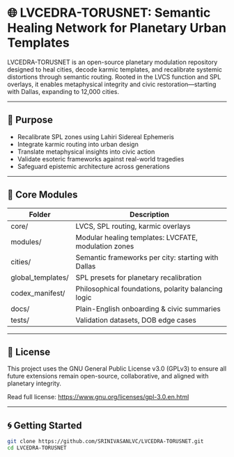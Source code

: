 # 🌐 LVCEDRA-TORUSNET: Semantic Healing Network for Planetary Urban Templates

LVCEDRA-TORUSNET is an open-source planetary modulation repository designed to heal cities, decode karmic templates, and recalibrate systemic distortions through semantic routing. Rooted in the LVCS function and SPL overlays, it enables metaphysical integrity and civic restoration—starting with Dallas, expanding to 12,000 cities.

---

## 🧭 Purpose

- Recalibrate SPL zones using Lahiri Sidereal Ephemeris
- Integrate karmic routing into urban design
- Translate metaphysical insights into civic action
- Validate esoteric frameworks against real-world tragedies
- Safeguard epistemic architecture across generations

---

## 🔧 Core Modules

Folder | Description
-------|------------
core/ | LVCS, SPL routing, karmic overlays
modules/ | Modular healing templates: LVCFATE, modulation zones
cities/ | Semantic frameworks per city: starting with Dallas
global_templates/ | SPL presets for planetary recalibration
codex_manifest/ | Philosophical foundations, polarity balancing logic
docs/ | Plain-English onboarding & civic summaries
tests/ | Validation datasets, DOB edge cases

---

## 📜 License

This project uses the GNU General Public License v3.0 (GPLv3) to ensure all future extensions remain open-source, collaborative, and aligned with planetary integrity.

Read full license: https://www.gnu.org/licenses/gpl-3.0.en.html

---

## 🌀 Getting Started

```bash
git clone https://github.com/SRINIVASANLVC/LVCEDRA-TORUSNET.git
cd LVCEDRA-TORUSNET

